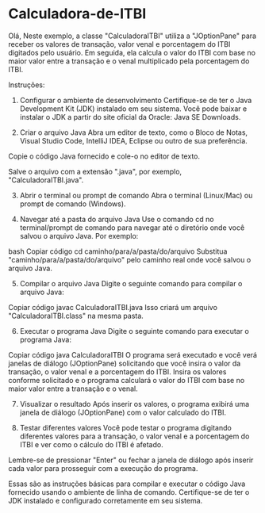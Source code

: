 # Calculadora-de-ITBI

Olá, Neste exemplo, a classe "CalculadoraITBI" utiliza a "JOptionPane" para receber os valores de transação, valor venal e porcentagem do ITBI digitados pelo usuário. Em seguida, ela calcula o valor do ITBI com base no maior valor entre a transação e o venal multiplicado pela porcentagem do ITBI.

Instruções:

1. Configurar o ambiente de desenvolvimento
Certifique-se de ter o Java Development Kit (JDK) instalado em seu sistema. Você pode baixar e instalar o JDK a partir do site oficial da Oracle: Java SE Downloads.

2. Criar o arquivo Java
Abra um editor de texto, como o Bloco de Notas, Visual Studio Code, IntelliJ IDEA, Eclipse ou outro de sua preferência.

Copie o código Java fornecido e cole-o no editor de texto.

Salve o arquivo com a extensão ".java", por exemplo, "CalculadoraITBI.java".

3. Abrir o terminal ou prompt de comando
Abra o terminal (Linux/Mac) ou prompt de comando (Windows).

4. Navegar até a pasta do arquivo Java
Use o comando cd no terminal/prompt de comando para navegar até o diretório onde você salvou o arquivo Java. Por exemplo:

bash
Copiar código
cd caminho/para/a/pasta/do/arquivo
Substitua "caminho/para/a/pasta/do/arquivo" pelo caminho real onde você salvou o arquivo Java.

5. Compilar o arquivo Java
Digite o seguinte comando para compilar o arquivo Java:

Copiar código
javac CalculadoraITBI.java
Isso criará um arquivo "CalculadoraITBI.class" na mesma pasta.

6. Executar o programa Java
Digite o seguinte comando para executar o programa Java:

Copiar código
java CalculadoraITBI
O programa será executado e você verá janelas de diálogo (JOptionPane) solicitando que você insira o valor da transação, o valor venal e a porcentagem do ITBI. Insira os valores conforme solicitado e o programa calculará o valor do ITBI com base no maior valor entre a transação e o venal.

7. Visualizar o resultado
Após inserir os valores, o programa exibirá uma janela de diálogo (JOptionPane) com o valor calculado do ITBI.

8. Testar diferentes valores
Você pode testar o programa digitando diferentes valores para a transação, o valor venal e a porcentagem do ITBI e ver como o cálculo do ITBI é afetado.

Lembre-se de pressionar "Enter" ou fechar a janela de diálogo após inserir cada valor para prosseguir com a execução do programa.

Essas são as instruções básicas para compilar e executar o código Java fornecido usando o ambiente de linha de comando. Certifique-se de ter o JDK instalado e configurado corretamente em seu sistema.







